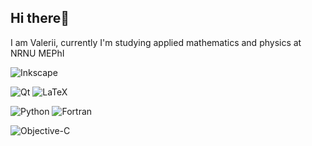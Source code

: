 ## Hi there👋
I am Valerii, currently I'm studying applied mathematics and physics at NRNU MEPhI

![Inkscape](https://img.shields.io/badge/Inkscape-e0e0e0?style=for-the-badge&logo=inkscape&logoColor=080A13)

![Qt](https://img.shields.io/badge/Qt-%23217346.svg?style=for-the-badge&logo=Qt&logoColor=white)
![LaTeX](https://img.shields.io/badge/latex-%23008080.svg?style=for-the-badge&logo=latex&logoColor=white)

![Python](https://img.shields.io/badge/python-3670A0?style=for-the-badge&logo=python&logoColor=ffdd54)
![Fortran](https://img.shields.io/badge/Fortran-%23734F96.svg?style=for-the-badge&logo=fortran&logoColor=white)

![Objective-C](https://img.shields.io/badge/OBJECTIVE--C-%233A95E3.svg?style=for-the-badge&logo=apple&logoColor=white)
<!--
**valemephi/valemephi** is a ✨ _special_ ✨ repository because its `README.md` (this file) appears on your GitHub profile.

Here are some ideas to get you started:

- 🔭 I’m currently working on ...
- 🌱 I’m currently learning ...
- 👯 I’m looking to collaborate on ...
- 🤔 I’m looking for help with ...
- 💬 Ask me about ...
- 📫 How to reach me: ...
- 😄 Pronouns: ...
- ⚡ Fun fact: ...
-->
